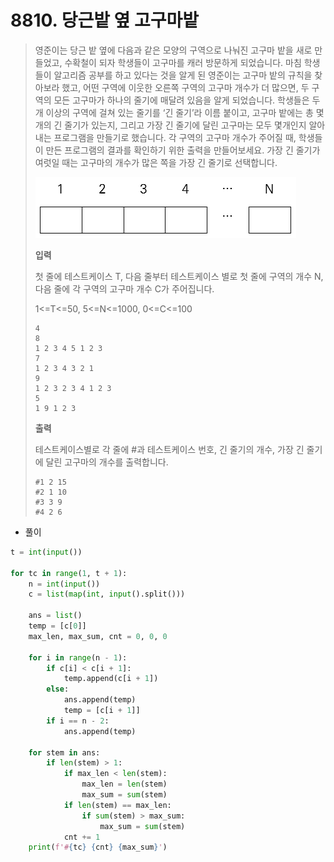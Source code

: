 # 8810. 당근밭 옆 고구마밭

> 영준이는 당근 밭 옆에 다음과 같은 모양의 구역으로 나눠진 고구마 밭을 새로 만들었고, 수확철이 되자 학생들이 고구마를 캐러 방문하게 되었습니다. 마침 학생들이 알고리즘 공부를 하고 있다는 것을 알게 된 영준이는 고구마 밭의 규칙을 찾아보라 했고, 어떤 구역에 이웃한 오른쪽 구역의 고구마 개수가 더 많으면, 두 구역의 모든 고구마가 하나의 줄기에 매달려 있음을 알게 되었습니다. 학생들은 두개 이상의 구역에 걸쳐 있는 줄기를 ‘긴 줄기’라 이름 붙이고, 고구마 밭에는 총 몇 개의 긴 줄기가 있는지, 그리고 가장 긴 줄기에 달린 고구마는 모두 몇개인지 알아내는 프로그램을 만들기로 했습니다. 각 구역의 고구마 개수가 주어질 때, 학생들이 만든 프로그램의 결과를 확인하기 위한 출력을 만들어보세요. 가장 긴 줄기가 여럿일 때는 고구마의 개수가 많은 쪽을 가장 긴 줄기로 선택합니다.
>
> ![image-20210822201055050](08810-당근밭_옆_고구마밭.assets/image-20210822201055050.png)
>
> **입력**
>
> 첫 줄에 테스트케이스 T, 다음 줄부터 테스트케이스 별로 첫 줄에 구역의 개수 N, 다음 줄에 각 구역의 고구마 개수 C가 주어집니다.
>
> 1<=T<=50, 5<=N<=1000, 0<=C<=100
>
> ```
> 4
> 8
> 1 2 3 4 5 1 2 3
> 7
> 1 2 3 4 3 2 1
> 9
> 1 2 3 2 3 4 1 2 3
> 5
> 1 9 1 2 3
> ```
>
> **출력**
>
> 테스트케이스별로 각 줄에 #과 테스트케이스 번호, 긴 줄기의 개수, 가장 긴 줄기에 달린 고구마의 개수를 출력합니다.
>
> ```
> #1 2 15
> #2 1 10
> #3 3 9
> #4 2 6
> ```

- 풀이

```python
t = int(input())

for tc in range(1, t + 1):
    n = int(input())
    c = list(map(int, input().split()))

    ans = list()
    temp = [c[0]]
    max_len, max_sum, cnt = 0, 0, 0

    for i in range(n - 1):
        if c[i] < c[i + 1]:
            temp.append(c[i + 1])
        else:
            ans.append(temp)
            temp = [c[i + 1]]
        if i == n - 2:
            ans.append(temp)

    for stem in ans:
        if len(stem) > 1:
            if max_len < len(stem):
                max_len = len(stem)
                max_sum = sum(stem)
            if len(stem) == max_len:
                if sum(stem) > max_sum:
                    max_sum = sum(stem)
            cnt += 1
    print(f'#{tc} {cnt} {max_sum}')
```


